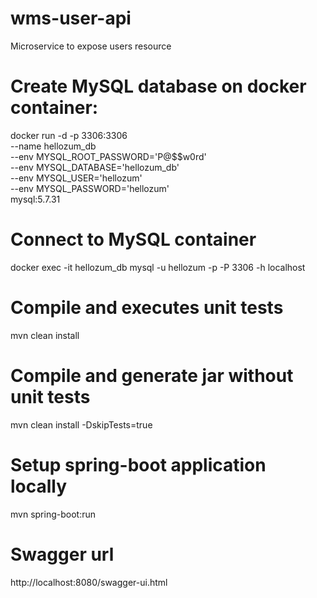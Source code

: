 # wms-user-api
Microservice to expose users resource

# Create MySQL database on docker container:

docker run -d -p 3306:3306 \
--name hellozum_db \
--env MYSQL_ROOT_PASSWORD='P@$$w0rd' \
--env MYSQL_DATABASE='hellozum_db' \
--env MYSQL_USER='hellozum' \
--env MYSQL_PASSWORD='hellozum' \
mysql:5.7.31

# Connect to MySQL container

docker exec -it hellozum_db mysql -u hellozum -p -P 3306 -h localhost

# Compile and executes unit tests

mvn clean install

# Compile and generate jar without unit tests

mvn clean install -DskipTests=true

# Setup spring-boot application locally

mvn spring-boot:run

# Swagger url

http://localhost:8080/swagger-ui.html
